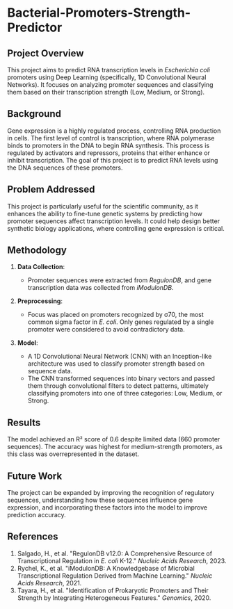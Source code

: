 # Bacterial-Promoters-Strength-Predictor

## Project Overview
This project aims to predict RNA transcription levels in *Escherichia coli* promoters using Deep Learning (specifically, 1D Convolutional Neural Networks). It focuses on analyzing promoter sequences and classifying them based on their transcription strength (Low, Medium, or Strong). 

## Background
Gene expression is a highly regulated process, controlling RNA production in cells. The first level of control is transcription, where RNA polymerase binds to promoters in the DNA to begin RNA synthesis. This process is regulated by activators and repressors, proteins that either enhance or inhibit transcription. The goal of this project is to predict RNA levels using the DNA sequences of these promoters.

## Problem Addressed
This project is particularly useful for the scientific community, as it enhances the ability to fine-tune genetic systems by predicting how promoter sequences affect transcription levels. It could help design better synthetic biology applications, where controlling gene expression is critical.

## Methodology
1. **Data Collection**: 
   - Promoter sequences were extracted from *RegulonDB*, and gene transcription data was collected from *iModulonDB*.
   
2. **Preprocessing**:
   - Focus was placed on promoters recognized by σ70, the most common sigma factor in *E. coli*. Only genes regulated by a single promoter were considered to avoid contradictory data.

3. **Model**: 
   - A 1D Convolutional Neural Network (CNN) with an Inception-like architecture was used to classify promoter strength based on sequence data.
   - The CNN transformed sequences into binary vectors and passed them through convolutional filters to detect patterns, ultimately classifying promoters into one of three categories: Low, Medium, or Strong.

## Results
The model achieved an R² score of 0.6 despite limited data (660 promoter sequences). The accuracy was highest for medium-strength promoters, as this class was overrepresented in the dataset.

## Future Work
The project can be expanded by improving the recognition of regulatory sequences, understanding how these sequences influence gene expression, and incorporating these factors into the model to improve prediction accuracy.


## References
1. Salgado, H., et al. "RegulonDB v12.0: A Comprehensive Resource of Transcriptional Regulation in *E. coli* K-12." *Nucleic Acids Research*, 2023.
2. Rychel, K., et al. "iModulonDB: A Knowledgebase of Microbial Transcriptional Regulation Derived from Machine Learning." *Nucleic Acids Research*, 2021.
3. Tayara, H., et al. "Identification of Prokaryotic Promoters and Their Strength by Integrating Heterogeneous Features." *Genomics*, 2020.
